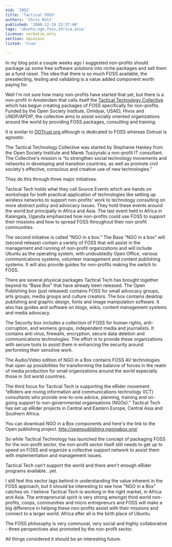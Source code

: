 ```yaml
---
nid: '1952'
title: 'Tactical FOSS'
authors: 'Chris Holt'
published: '2006-12-19 23:57:48'
tags: 'ubuntu,ngo,foss,africa,asia'
license: verbatim_only
section: opinions
listed: 'true'

---
```

In my blog post a couple weeks ago I suggested non-profits should package up some free software solutions into niche packages and sell them as a fund raiser. The idea that there is so much FOSS available, the preselecting, testing and validating is a value added component worth paying for. 

Well I'm not sure how many non-profits have started that yet, but there is a non-profit in Amsterdam that calls itself the [Tactical Technology Collective](http://www.tacticaltech.org) which has begun creating packages of FOSS specifically for non-profits. Funded by the Open Society Institute, Omidyar, USAID, Hivos and UNDP/APDIP,  the collective aims to assist socially oriented organizations around the world by providing FOSS packages, consulting and training.

It is similar to [ DOTrust.org ](http://www.dotrust.org) although is dedicated to FOSS whereas Dotrust is agnostic.

The Tactical Technology Collective was started by Stephanie Hankey from the Open Society Institute and Marek Tuszynski a non-profit IT consultant. The Collective's mission is “to strengthen social technology movements and networks in developing and transition countries, as well as promote civil society's effective, conscious and creative use of new technologies.”  

They do this through three major initiatives.

Tactical Tech holds what they call Source Events which are hands on workshops for both practical application of technologies like setting up wireless networks to support non-profits' work to technology consulting on more abstract policy and advocacy issues. They hold these events around the world but principally in Africa and Asia. The last event held in Africa in Kalangala, Uganda emphasized how non-profits could use FOSS to support their missions and how to spread FOSS throughout their non-profit communities.

The second initiative is called “NGO in a box.” The Base “NGO in a box” will (second release) contain a variety of FOSS that will assist in the management and running of non-profit organizations and will include Ubuntu as the operating system, with undoubtedly Open Office, various communications systems, volunteer management and content publishing systems. It will also provide guides for non-profits making the switch to FOSS. 

There are several physical packages Tactical Tech has brought together beyond its “Base Box” that have already been released. The Open Publishing box (just released) contains FOSS for small advocacy groups, arts groups, media groups and culture creators. The box contains desktop publishing and graphic design, fonts and image manipulation software. It also has guides and software on blogs, wikis,  content management systems and media advocacy. 

The Security box includes a collection of FOSS for  human rights, anti-corruption, and womens groups, independent media and journalists. It contains anti virus, firewalls, encryption, secure data deletion and communications technologies. The effort is to provide these organizations with secure tools to assist them in enhancing the security around performing their sensitive work.

The Audio/Video edition of NGO in a Box contains FOSS AV technologies that open up possibilities for transforming the balance of forces in the realm of media production for small organizations around the world especially those in 3rd world countries.

The third focus for Tactical Tech is supporting the eRider movement. “eRiders are roving information and communications technology (ICT) consultants who provide one-to-one advice, planning, training and on-going support to non-governmental organisations (NGOs).” Tactical Tech has set up eRider projects in Central and Eastern Europe, Central Asia and Southern Africa.  

You can download NGO in a Box components and here's the link to the Open publishing project. http://openpublishing.ngoinabox.org/

So while Tactical Technology has launched the concept of packaging FOSS for the non-profit sector, the non-profit sector itself still needs to get up to speed on FOSS and organize a collective support network to assist them with implementation and management issues. 

Tactical Tech can't support the world and there aren't enough eRider programs available...yet. 

I still feel this sector lags behind in understanding the value inherent in the FOSS approach, but it should be interesting to see how "NGO in a Box" catches on. I believe Tactical Tech is working in the right market, in Africa and Asia. The entreprenurial spirit is very strong amongst third world non-profits, coops, communities and micro entreprenurs and FOSS will make a big difference in helping these non-profits assist with their missions and connect to a larger world. Africa after all is the birth place of Ubuntu.

The FOSS philosophy is very communal, very social and highly collaborative - three perspectives also promoted by the non-profit sector. 

All things considered it should be an interesting future.

